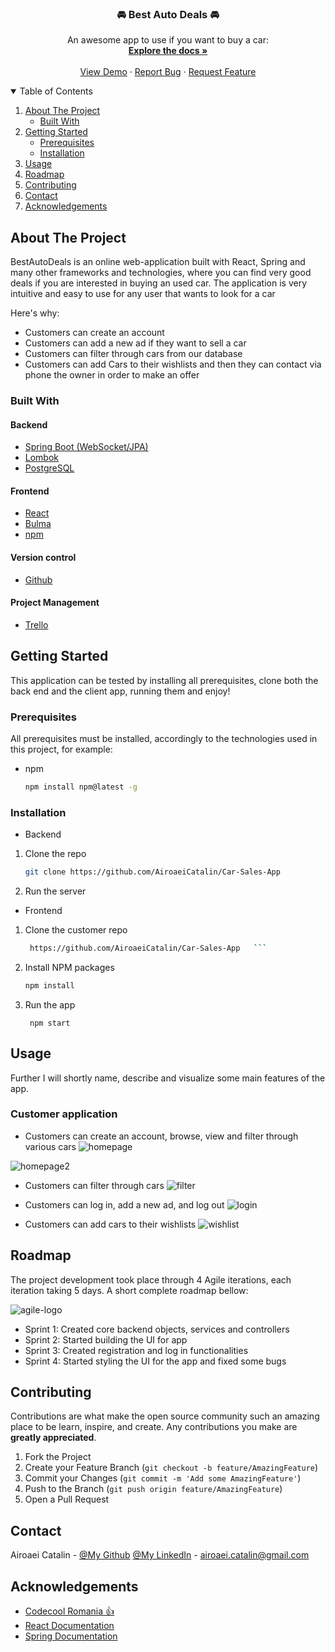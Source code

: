 <!-- PROJECT LOGO -->


  <h3 align="center">🚘 Best Auto Deals 🚘</h3>

  <p align="center">
    An awesome app to use if you want to buy a car:
    <br />
    <a href="https://github.com/AiroaeiCatalin/Car-Sales-App"><strong>Explore the docs »</strong></a>
    <br />
    <br />
    <a href="https://github.com/AiroaeiCatalin/Car-Sales-App">View Demo</a>
    ·
    <a href="https://github.com/AiroaeiCatalin/Car-Sales-App/issues">Report Bug</a>
    ·
    <a href="https://github.com/AiroaeiCatalin/Car-Sales-App/issues">Request Feature</a>
  </p>



<!-- TABLE OF CONTENTS -->
<details open="open">
  <summary>Table of Contents</summary>
  <ol>
    <li>
      <a href="#about-the-project">About The Project</a>
      <ul>
        <li><a href="#built-with">Built With</a></li>
      </ul>
    </li>
    <li>
      <a href="#getting-started">Getting Started</a>
      <ul>
        <li><a href="#prerequisites">Prerequisites</a></li>
        <li><a href="#installation">Installation</a></li>
      </ul>
    </li>
    <li><a href="#usage">Usage</a></li>
    <li><a href="#roadmap">Roadmap</a></li>
    <li><a href="#contributing">Contributing</a></li>
    <li><a href="#contact">Contact</a></li>
    <li><a href="#acknowledgements">Acknowledgements</a></li>
  </ol>
</details>



<!-- ABOUT THE PROJECT -->
## About The Project

BestAutoDeals is an online web-application built with React, Spring and many other frameworks and technologies, where you can find very good deals if you are interested in buying an used car. The application is very intuitive and easy to use for any user that wants to look for a car

Here's why:
* Customers can create an account
* Customers can add a new ad if they want to sell a car
* Customers can filter through cars from our database
* Customers can add Cars to their wishlists and then they can contact via phone the owner in order to make an offer


### Built With

#### Backend
* [Spring Boot (WebSocket/JPA)](https://spring.io/projects/spring-boot)
* [Lombok](https://projectlombok.org/)
* [PostgreSQL](https://www.postgresql.org/docs/13/app-psql.html)

#### Frontend
* [React](https://reactjs.org/)
* [Bulma](https://bulma.io/)
* [npm](https://www.npmjs.com/)

#### Version control
* [Github](https://www.gtihub.com/)

#### Project Management
* [Trello](https://www.atlassian.com/software/jira?&aceid=&adposition=&adgroup=89541897982&campaign=9124878150&creative=415542514747&device=c&keyword=jira&matchtype=e&network=g&placement=&ds_kids=p51242161283&ds_e=GOOGLE&ds_eid=700000001558501&ds_e1=GOOGLE&gclid=Cj0KCQiAnKeCBhDPARIsAFDTLTIUjm6m9LQssN_d15V_dYNqPiWaS_df09mdcnHPj-QkqTKrZfAjB6kaAhdEEALw_wcB&gclsrc=aw.ds)



<!-- GETTING STARTED -->
## Getting Started

This application can be tested by installing all prerequisites, clone both the back end and the client app, running them and enjoy!

### Prerequisites

All prerequisites must be installed, accordingly to the technologies used in this project, for example:
* npm
  ```sh
  npm install npm@latest -g
  ```

### Installation

* Backend

1. Clone the repo
   ```sh
   git clone https://github.com/AiroaeiCatalin/Car-Sales-App
   ```
2. Run the server

* Frontend

1. Clone the customer repo
   ```sh
	https://github.com/AiroaeiCatalin/Car-Sales-App   ```
2. Install NPM packages
   ```sh
   npm install
   ```
3. Run the app
   ```
    npm start
   ```

<!-- USAGE EXAMPLES -->
## Usage

Further I will shortly name, describe and visualize some main features of the app.
### Customer application
* Customers can create an account, browse, view and filter through various cars
![homepage](https://user-images.githubusercontent.com/37214035/152346294-bd4fdf8b-19c3-42e7-9be5-fce4617b23a2.png)

![homepage2](https://user-images.githubusercontent.com/37214035/152346421-788072ea-bf9c-4c2d-ba80-952669fa356c.png)

* Customers can filter through cars
![filter](https://user-images.githubusercontent.com/37214035/152347448-0ee5cae7-2bd1-4ee9-9cd9-b6e1ce86b978.png)

* Customers can log in, add a new ad, and log out
![login](https://user-images.githubusercontent.com/37214035/152347806-640ad6ee-96d4-42c9-aa0d-c63fb7ba1a99.png)

* Customers can add cars to their wishlists
![wishlist](https://user-images.githubusercontent.com/37214035/152358645-bfd923d5-2e4c-43f5-a223-91f64a23670c.png)




<!-- ROADMAP -->
## Roadmap

The project development took place through 4 Agile iterations, each iteration taking 5 days. A short complete roadmap bellow:

![agile-logo](https://user-images.githubusercontent.com/72221647/138440913-f67be820-c3a8-46d2-a35c-1f847acb2c48.png)


* Sprint 1: Created core backend objects, services and controllers 
* Sprint 2: Started building the UI for app
* Sprint 3: Created registration and log in functionalities
* Sprint 4: Started styling the UI for the app and fixed some bugs


<!-- CONTRIBUTING -->
## Contributing

Contributions are what make the open source community such an amazing place to be learn, inspire, and create. Any contributions you make are **greatly appreciated**.

1. Fork the Project
2. Create your Feature Branch (`git checkout -b feature/AmazingFeature`)
3. Commit your Changes (`git commit -m 'Add some AmazingFeature'`)
4. Push to the Branch (`git push origin feature/AmazingFeature`)
5. Open a Pull Request


<!-- CONTACT -->
## Contact

Airoaei Catalin - [@My Github](https://github.com/AiroaeiCatalin) [@My LinkedIn](https://www.linkedin.com/in/airoaei-catalin/) - airoaei.catalin@gmail.com


<!-- ACKNOWLEDGEMENTS -->
## Acknowledgements
* [Codecool Romania :thumbsup:](https://codecool.com/ro/)
* [React Documentation](https://reactjs.org/)
* [Spring Documentation](https://docs.spring.io/)


<!-- MARKDOWN LINKS & IMAGES -->
<!-- https://www.markdownguide.org/basic-syntax/#reference-style-links -->
[contributors-shield]: https://img.shields.io/badge/Contributers-2-brightgreen
[contributors-url]: https://github.com/marius-ceobanu/Poke-Battlez-Frontend/graphs/contributors
[forks-shield]: https://img.shields.io/badge/Forks-0-blue
[forks-url]: https://github.com/marius-ceobanu/Poke-Battlez-Frontend/network/members
[stars-shield]: https://img.shields.io/badge/Stars-2-blue
[stars-url]: https://github.com/marius-ceobanu/Poke-Battlez-Frontend/stargazers
[issues-shield]: https://img.shields.io/github/issues/marius-ceobanu/Poke-Battlez-Frontend
[issues-url]: https://github.com/marius-ceobanu/Poke-Battlez-Frontend/issues
[linkedin-shield]: https://img.shields.io/twitter/url?label=Linkedin%20-%20Marius&logo=LINKEDIN&style=social&url=https%3A%2F%2Fwww.linkedin.com%2Fin%2Fmarius-ciprian-ceobanu-3431157b
[linkedin-marius-url]: https://www.linkedin.com/in/marius-ciprian-ceobanu-3431157b
[github-marius-shield]: https://img.shields.io/twitter/url?label=GitHub%20-%20Marius&logo=Github&style=social&url=https%3A%2F%2Fgithub.com%2Fmarius-ceobanu
[github-marius-url]: https://github.com/marius-ceobanu
[github-razvan-shield]: https://img.shields.io/twitter/url?label=GitHub%20-%20Razvan&logo=Github&style=social&url=https%3A%2F%2Fgithub.com%2Frgrigore
[github-razvan-url]: https://github.com/rgrigore
[chat-png]: doc_images/chat.png
[register-png]: doc_images/register.png
[login-png]: doc_images/login.png
[login-gif]: doc_images/login.gif
[PM-gif]: doc_images/PM.gif
[team-gif]: doc_images/team.gif
[challenge-gif]: doc_images/challenge.gif
[battle-gif]: doc_images/battle.gif
[agile]: doc_images/agile-logo.png
